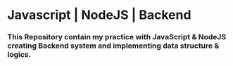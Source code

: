 # Javascript | NodeJS | Backend

### This Repository contain my practice with JavaScript & NodeJS creating Backend system and implementing data structure & logics.
